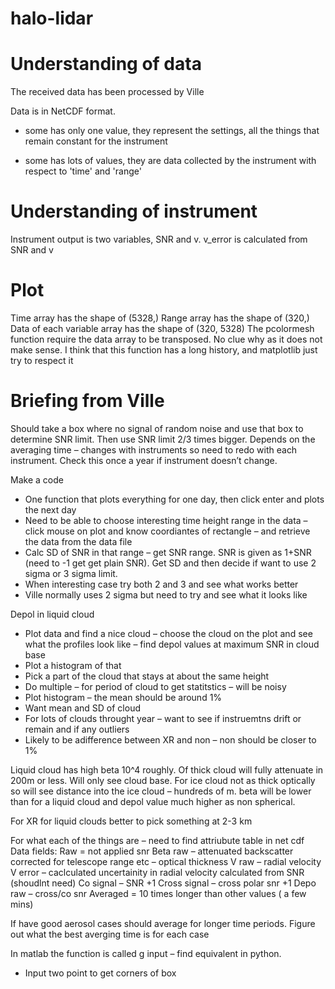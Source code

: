 # halo-lidar

# Understanding of data

The received data has been processed by Ville

Data is in NetCDF format.

- some has only one value, they represent the settings, all the things that remain constant for the instrument

- some has lots of values, they are data collected by the instrument with respect to 'time' and 'range'

# Understanding of instrument

Instrument output is two variables, SNR and v. v_error is calculated from SNR and v

# Plot

Time array has the shape of (5328,)
Range array has the shape of (320,)
Data of each variable array has the shape of (320, 5328)
The pcolormesh function require the data array to be transposed. No clue why as it does not make sense. I think that this function has a long history, and matplotlib just try to respect it

# Briefing from Ville

Should take a box where no signal of random noise and use that box to determine SNR limit. Then use SNR limit 2/3 times bigger. 
Depends on the averaging time – changes with instruments so need to redo with each instrument. 
Check this once a year if instrument doesn’t change. 


Make a code
-	One function that plots everything for one day, then click enter and plots the next day
-	Need to be able to choose interesting time height range in the data – click mouse on plot and know coordiantes of rectangle – and retrieve the data from the data file
-	Calc SD of SNR in that range – get SNR range. SNR is given as 1+SNR (need to -1 get get plain SNR). Get SD and then decide if want to use 2 sigma or 3 sigma limit. 
-	When interesting case try both 2 and 3 and see what works better
-	Ville normally uses 2 sigma but need to try and see what it looks like

Depol in liquid cloud 
-	Plot data and find a nice cloud – choose the cloud on the plot and see what the profiles look like – find depol values at maximum SNR in cloud base
-	Plot a histogram of that 
-	Pick a part of the cloud that stays at about the same height
-	Do multiple – for period of cloud to get statitstics – will be noisy 
-	Plot histogram – the mean should be around 1%
-	Want mean and SD of cloud 
-	For lots of clouds throught year – want to see if instruemtns drift or remain and if any outliers
-	Likely to be  adifference between XR and non – non should be closer to 1%


Liquid cloud has high beta 10^4 roughly. Of thick cloud will fully attenuate in 200m or less. Will only see cloud base.
For ice cloud not as thick optically so will see distance into the ice cloud – hundreds of m. beta will be lower than for a liquid cloud and depol value much higher as non spherical. 

For XR for liquid clouds better to pick something at 2-3 km


For what each of the things are – need to find attriubute table in net cdf
Data fields: 
Raw = not applied snr 
Beta raw – attenuated backscatter corrected for telescope range etc – optical thickness 
V raw – radial velocity 
V error – caclculated uncertainity in radial velocity calculated from SNR (shoudlnt need) 
Co signal – SNR +1
Cross  signal – cross polar snr +1
Depo raw – cross/co snr
Averaged = 10 times longer than other  values ( a few mins)


If have good aerosol cases should average for longer time periods. Figure out what the best averging time is for each case


In matlab the function is called g input – find equivalent in python. 
-	Input two point to get corners of box

